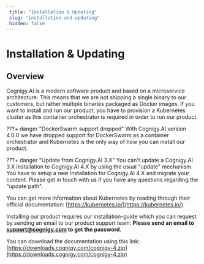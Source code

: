 ```yaml
---
 title: "Installation & Updating" 
 slug: "installation-and-updating" 
 hidden: false 
---
```

# Installation & Updating

## Overview

<div class="divider"></div>

Cognigy.AI is a modern software product and based on a microservice architecture. This means that we are not shipping a single binary to our customers, but rather multiple binaries packaged as Docker images. If you want to install and run our product, you have to provision a Kubernetes cluster as this container orchestrator is required in order to run our product.

???+ danger "DockerSwarm support dropped"
    With Cognigy.AI version 4.0.0 we have dropped support for DockerSwarm as a container orchestrator and Kubernetes is the only way of how you can install our product.

???+ danger "Update from Cognigy.AI 3.X"
    You can't update a Cognigy.AI 3.X installation to Cognigy.AI 4.X by using the usual "update" mechanism. You have to setup a new installation for Cognigy.AI 4.X and migrate your content. Please get in touch with us if you have any questions regarding the "update path".

You can get more information about Kubernetes by reading through their official documentation: [https://kubernetes.io/](https://kubernetes.io/)

Installing our product requires our installation-guide which you can request by sending an email to our product support team:
**Please send an email to support@cognigy.com to get the password.**

You can download the documentation using this link: [https://downloads.cognigy.com/cognigy-4.zip](https://downloads.cognigy.com/cognigy-4.zip)